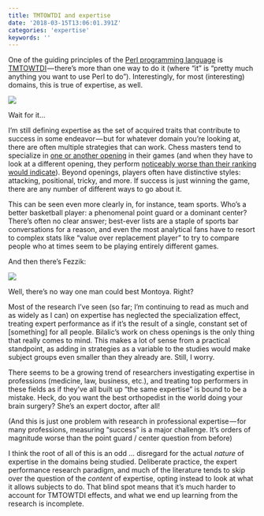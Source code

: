 ```yaml
---
title: TMTOWTDI and expertise
date: '2018-03-15T13:06:01.391Z'
categories: 'expertise'
keywords: ''
---
```


One of the guiding principles of the [Perl programming language](https://en.wikipedia.org/wiki/Perl) is [TMTOWTDI](https://en.wikipedia.org/wiki/There%27s_more_than_one_way_to_do_it) — there’s more than one way to do it (where “it” is “pretty much anything you want to use Perl to do”). Interestingly, for most (interesting) domains, this is true of expertise, as well.

![](https://cdn-images-1.medium.com/max/800/1*qyM48Z3XVTm_2O8eZMD8wA.gif)

Wait for it…

I’m still defining expertise as the set of acquired traits that contribute to success in some endeavor — but for whatever domain you’re looking at, there are often multiple strategies that can work. Chess masters tend to specialize in [one or another opening](https://en.wikipedia.org/wiki/Chess_opening) in their games (and when they have to look at a different opening, they perform [noticeably worse than their ranking would indicate](//onlinelibrary.wiley.com/doi/10.1111/j.1551-6709.2009.01030.x/full)). Beyond openings, players often have distinctive styles: attacking, positional, tricky, and more. If success is just winning the game, there are any number of different ways to go about it.

This can be seen even more clearly in, for instance, team sports. Who’s a better basketball player: a phenomenal point guard or a dominant center? There’s often no clear answer; best-ever lists are a staple of sports bar conversations for a reason, and even the most analytical fans have to resort to complex stats like “value over replacement player” to try to compare people who at times seem to be playing entirely different games.

And then there’s Fezzik:

![](https://cdn-images-1.medium.com/max/800/1*XrGF5Xswpc8dN8R8OumRxQ.gif)

Well, there’s no way one man could best Montoya. Right?

Most of the research I’ve seen (so far; I’m continuing to read as much and as widely as I can) on expertise has neglected the specialization effect, treating expert performance as if it’s the result of a single, constant set of \[something\] for all people. Bilalic’s work on chess openings is the only thing that really comes to mind. This makes a lot of sense from a practical standpoint, as adding in strategies as a variable to the studies would make subject groups even smaller than they already are. Still, I worry.

There seems to be a growing trend of researchers investigating expertise in professions (medicine, law, business, etc.), and treating top performers in these fields as if they’ve all built up “the same expertise” is bound to be a mistake. Heck, do you want the best orthopedist in the world doing your brain surgery? She’s an expert doctor, after all!

(And this is just one problem with research in professional expertise — for many professions, measuring “success” is a major challenge. It’s orders of magnitude worse than the point guard / center question from before)

I think the root of all of this is an odd … disregard for the actual _nature_ of expertise in the domains being studied. Deliberate practice, the expert performance research paradigm, and much of the literature tends to skip over the question of the _content_ of expertise, opting instead to look at what it allows subjects to do. That blind spot means that it’s much harder to account for TMTOWTDI effects, and what we end up learning from the research is incomplete.
